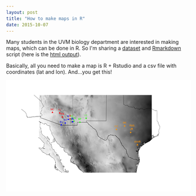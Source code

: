 ```yaml
---
layout: post
title: "How to make maps in R"
date: 2015-10-07
---
```


Many students in the UVM biology department are interested in making maps, which can be done in R. So I'm sharing a [dataset]({{http://adnguyen.github.io}}/assets/Coordinates_Sites.csv) and [Rmarkdown]({{http://adnguyen.github.io}}/assets/Yai_map_precip.Rmd) script (here is the [html output]({{http://adnguyen.github.io}}/assets/Yai_map_precip.html)).

Basically, all you need to make a map is R + Rstudio and a csv file with coordinates (lat and lon). 
And...you get this!


<img src="/assets/yai_fig_v3.png"/>	